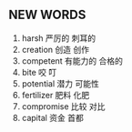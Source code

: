 ## NEW WORDS

1. harsh 严厉的 刺耳的
2. creation 创造 创作
3. competent 有能力的 合格的
4. bite 咬 叮
5. potential 潜力 可能性
6. fertilizer 肥料 化肥
7. compromise 比较 对比
8. capital 资金 首都
